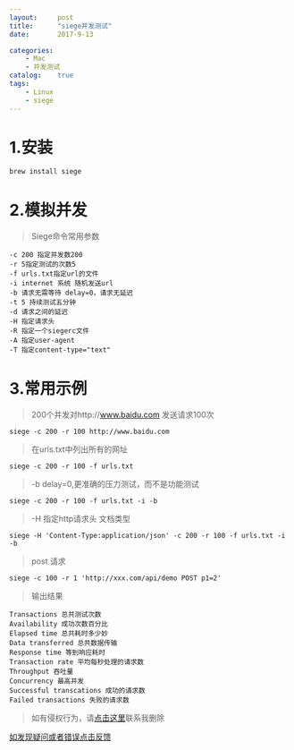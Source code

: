 ```yaml
---
layout:     post
title:      "siege并发测试"
date:       2017-9-13

categories:
    - Mac
    - 并发测试
catalog:    true
tags:
    - Linux
    - siege
---
```

# 1.安装

```
brew install siege
```

# 2.模拟并发
<!-- more -->
>Siege命令常用参数

```
-c 200 指定并发数200
-r 5指定测试的次数5
-f urls.txt指定url的文件
-i internet 系统 随机发送url
-b 请求无需等待 delay=0，请求无延迟
-t 5 持续测试五分钟
-d 请求之间的延迟
-H 指定请求头
-R 指定一个siegerc文件
-A 指定user-agent
-T 指定content-type="text"
```

# 3.常用示例

>200个并发对http://www.baidu.com 发送请求100次

```
siege -c 200 -r 100 http://www.baidu.com
```

>在urls.txt中列出所有的网址

```
siege -c 200 -r 100 -f urls.txt
```

>-b  delay=0,更准确的压力测试，而不是功能测试

```
siege -c 200 -r 100 -f urls.txt -i -b
```

>-H 指定http请求头 文档类型

```
siege -H 'Content-Type:application/json' -c 200 -r 100 -f urls.txt -i -b
```

>post 请求

```
siege -c 100 -r 1 'http://xxx.com/api/demo POST p1=2'
```

>输出结果

```
Transactions 总共测试次数
Availability 成功次数百分比
Elapsed time 总共耗时多少妙
Data transferred 总共数据传输
Response time 等到响应耗时
Transaction rate 平均每秒处理的请求数
Throughput 吞吐量
Concurrency 最高并发
Successful transcations 成功的请求数
Failed transactions 失败的请求数
```

>如有侵权行为，请[点击这里](https://github.com/cooper-q/MattMeng_hexo/issues)联系我删除

[如发现疑问或者错误点击反馈](https://github.com/cooper-q/MattMeng_hexo/issues)
